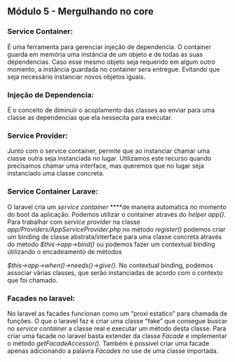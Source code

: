 ## Módulo 5 - Mergulhando no core

### **Service Container:**

 É uma ferramenta para gerenciar injeção de dependencia. O container guarda em memória uma instância de um objeto e de todas as suas dependencias. Caso esse mesmo objeto seja requerido em algum outro momento, a instância guardada no container sera entregue. Evitando que seja necessário instanciar novos objetos iguais.

### **Injeção de Dependencia:**

É o conceito de diminuir o acoplamento das classes ao enviar para uma classe as dependencias que ela nessecita para executar. 

### **Service Provider:**

Junto com o service container, permite que ao instanciar chamar uma classe outra seja instanciada no lugar. Utilizamos este recurso quando precisamos chamar uma interface, mas queremos que no lugar seja instanciado uma classe concreta.

### **Service Container Larave:**

O laravel cria um *service container* ****de maneira automatica no momento do boot da aplicação. Podemos utilizar o container através do *helper app().* Para trabalhar com *service provider* na classe *app/Providers/AppServiceProvider.php* no método *register()* podemos criar um binding de classe abstrata/interface para uma classe concreta através do metodo *$this->app->bind()* ou podemos fazer um contextual binding útilizando o encadeamento de  métodos

*$this->app->when()->needs()->give().* No contextual binding, podemos associar várias classes, que serão instanciadas de acordo com o contexto que foi chamado.

### Facades no laravel:

No laravel as facades funcionan como um “proxi estatico” para chamada de funções. O que o laravel faz é criar uma classe “fake” que consegue buscar no *service container* a classe real e executar um método desta classe. Para criar uma facade no laravel basta extender da classe *Facade*  e implementar o método *getFacadeAccessor().* Também é possível criar uma facade apenas adicionando a palavra *Facades* no use de uma classe importada.